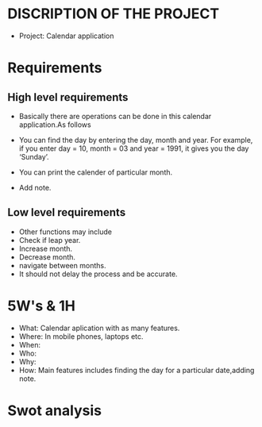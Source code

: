 # DISCRIPTION OF THE PROJECT

* Project: Calendar application

# Requirements
## High level requirements

* Basically there are operations can be done in this calendar application.As follows

* You can find the day by entering the day, month and year. For example, if you enter day = 10, month = 03 and year = 1991, it gives you the day ‘Sunday’.
* You can print the calender of particular month.
* Add note.


## Low level requirements

* Other functions may include
* Check if leap year.
* Increase month.
* Decrease month.
* navigate between months.
* It should not delay the process and be accurate.

# 5W's & 1H

 * What: Calendar aplication with as many features.
 * Where: In mobile phones, laptops etc.
 * When:
 * Who:
 * Why:
 * How: Main features includes finding the day for a particular date,adding note.

# Swot analysis

